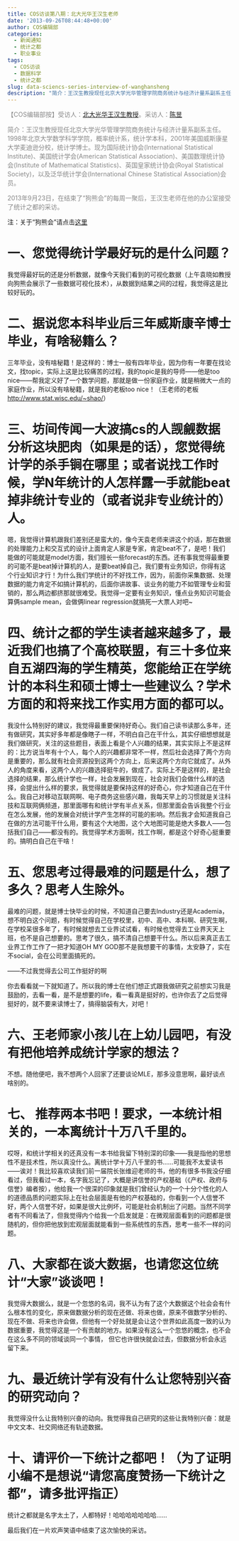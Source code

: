 ```yaml
---
title: COS访谈第八期：北大光华王汉生老师
date: '2013-09-26T08:44:48+00:00'
author: COS编辑部
categories:
  - 新闻通知
  - 统计之都
  - 职业事业
tags:
  - COS访谈
  - 数据科学
  - 统计之都
slug: data-sciencs-series-interview-of-wanghansheng
description: "简介：王汉生教授现任北京大学光华管理学院商务统计与经济计量系副系主任。1998年北京大学数学科学学院，概率统计系，统计学本科，2001年美国威斯康星大学麦迪逊分校，统计学博士。现为国际统计协会(International Statistical Institute)、美国统计学会(American Statistical Association)、美国数理统计协会(Institute of Mathematical Statistics)、英国皇家统计协会(Royal Statistical Society)，以及泛华统计学会(International Chinese Statistical Association)会员。"
---
```


<span style="color: #888888;">【COS编辑部按】受访人：<span style="color: #888888;">[北大光华王汉生教授](http://hansheng.gsm.pku.edu.cn/ "主页")。采访人：[陈昱](http://weibo.com/u/2798096702?topnav=1&wvr=5&topsug=1)</span></span>

<span style="color: #888888;">简介：王汉生教授现任北京大学光华管理学院商务统计与经济计量系副系主任。1998年北京大学数学科学学院，概率统计系，统计学本科，2001年美国威斯康星大学麦迪逊分校，统计学博士。现为国际统计协会(International Statistical Institute)、美国统计学会(American Statistical Association)、美国数理统计协会(Institute of Mathematical Statistics)、英国皇家统计协会(Royal Statistical Society)，以及泛华统计学会(International Chinese Statistical Association)会员。</span>


<span style="color: #888888;">2013年9月23日，在结束了“狗熊会”的每周一聚后，王汉生老师在他的办公室接受了统计之都的采访。</span>


注：关于“狗熊会”请点击[这里](http://222.29.89.8/)

# 一、您觉得统计学最好玩的是什么问题？

我觉得最好玩的还是分析数据，就像今天我们看到的可视化数据（上午袁晓如教授向狗熊会展示了一些数据可视化技术），从数据到结果之间的过程，我觉得这是比较好玩的。

# 二、据说您本科毕业后三年威斯康辛博士毕业，有啥秘籍么？

三年毕业，没有啥秘籍！是这样的：博士一般有四年毕业，因为你有一年要在找论文，找topic，实际上这是比较痛苦的过程，我的topic是我的导师——他是too nice——帮我定义好了一个数学问题，那就是做一份家庭作业，就是稍微大一点的家庭作业，所以没有啥秘籍，就是我的老板too nice！（王老师的老板<http://www.stat.wisc.edu/~shao/>）

# 三、坊间传闻一大波搞cs的人觊觎数据分析这块肥肉（如果是的话），您觉得统计学的杀手锏在哪里；或者说找工作时候，学N年统计的人怎样露一手就能beat掉非统计专业的（或者说非专业统计的）人。

嗯，我觉得计算机跟我们差别还是蛮大的，像今天袁老师来讲这个的话，那在数据的处理能力上和交互式的设计上面肯定人家是专家，肯定beat不了，是吧！我们能做的可能就是model方面，我们擅长一些forecast的东西。还有事我觉得最重要的可能不是beat掉计算机的人，是要beat掉自己，我们要有业务知识，你得有这个行业知识才行！为什么我们学统计的不好找工作，因为，前面你采集数据、处理数据的能力肯定不如搞计算机的，后面你讲故事、谈业务的能力不如管理专业和营销的，那么两边都挤那就很难受。我觉得一定要有业务知识，懂点业务知识可能会算俩sample mean，会做俩linear regression就搞死一大票人对吧~

# 四、统计之都的学生读者越来越多了，最近我们也搞了个高校联盟，有三十多位来自五湖四海的学生精英，您能给正在学统计的本科生和硕士博士一些建议么？学术方面的和将来找工作实用方面的都可以。

我没什么特别好的建议，我觉得最重要保持好奇心。我们自己读书读那么多年，还有做研究，其实好多年都是像瞎子一样，不明白自己在干什么，其实仔细想想就是我们做研究，关注的这些题目，表面上看是个人兴趣的结果，其实实际上不是这样的：比方说当年有十个人，每个人的兴趣都非常不一样，然后社会选择了两个方向是重要的，那么就有社会资源投到这两个方向上，后来这两个方向它就成了。从外人的角度来看，这两个人的兴趣选择挺牛的，做成了。实际上不是这样的，是社会选择的结果，那么统计学也一样，社会发展到现在，社会对我们会做什么样的选择，会提出什么样的要求，我觉得就是要保持这样的好奇心，你才知道自己在干什么。我自己对移动互联网啊、电子商务这些感兴趣，我每天早上的习惯就是关注科技和互联网俩频道，那里面哪有和统计学有半点关系，但那里面会告诉我整个行业在怎么发展，他的发展会对统计学产生怎样的可能的影响。然后我才会知道我自己在做的方法可能干什么用，要有这个大地图，这个大地图可能是绝大多数人——包括我们自己——都没有的。我觉得学术方面啊，找工作啊，都是这个好奇心挺重要的。搞明白自己在干啥！

# 五、您思考过得最难的问题是什么，想了多久？思考人生除外。

最难的问题，就是博士快毕业的时候，不知道自己要去Industry还是Academia，想不明白这个问题，有时候觉得自己在学校里，初中、高中、本科啊、研究生啊，在学校呆很多年了，有时候就想去工业界试试看，有时候也觉得去工业界天天上班，也不是自己想要的。思考了很久，搞不清自己想要干什么。所以后来真正去工业界工作工作了一把才知道OH MY GOD那不是我想要干的事情，太安静了，实在不social，会在公司里面搞死的。

——不过我觉得去公司工作挺好的啊

你去看看就一下就知道了。所以我的博士在他们想正式跟我做研究之前想实习我是鼓励的，去看一看，是不是想要的life，看一看真是挺好的，也许你去了之后觉得挺好的，就不要来读博士了，搞得脑袋有大，对吧！

# 六、王老师家小孩儿在上幼儿园吧，有没有把他培养成统计学家的想法？

不想。随他便吧，我不想两个人回家了还要谈论MLE，那多没意思啊，最好谈点啥别的。

# 七、 推荐两本书吧！要求，一本统计相关的，一本离统计十万八千里的。

哎呀，和统计学相关的还真没有一本书给我留下特别深的印象——我是指他的思想性不是技术性，所以真没什么。离统计学十万八千里的书……可能我不太爱读书——诶对！我比较喜欢读我们前一届院长张维迎老师的书，他的有很多书我没仔细看过，但我看过一本，名字我忘记了，大概是讲信誉的产权基础（《产权、政府与信誉》编者按），他给我一个很深的印象就是我们曾经认为的一个十分个性化的人的道德品质的问题实际上在社会层面是有他的产权基础的，你看到一个人信誉不好，两个人信誉不好，如果是很大比例坏，可能是社会机制出了问题。当然不同学者有不同看法了，但我觉得内个给我一个启发就是：在微观层面看到的问题都是很随机的，但你把他放到宏观层面就能看到一些系统性的东西，思考一些不一样的问题。

# 八、大家都在谈大数据，也请您这位统计“大家”谈谈吧！

我觉得大数据么，就是一个忽悠的名词，我不认为有了这个大数据这个社会会有什么根本性的变化，原来做数据分析的现在还做、将来也做，原来不做数学分析的、现在不做、将来也许会做，但他有一个好处就是会让这个世界如此高度一致的认为数据重要，我觉得这是一个有贡献的地方。如果没有这么一个忽悠的概念，也不会在这么多不同的领域谈同一个事情， 但它也许很快就会过去，但数据分析会永远留下来。

# 九、最近统计学有没有什么让您特别兴奋的研究动向？

我觉得没什么让我特别兴奋的动向。我觉得我自己研究的这些让我特别兴奋：就是中文文本、社交网络还有轨迹数据。

# 十、请评价一下统计之都吧！（为了证明小编不是想说“请您高度赞扬一下统计之都”，请多批评指正）

统计之都就是名字太土了，人都特好！哈哈哈哈哈哈哈……

最后我们在一片欢声笑语中结束了这次愉快的采访。
